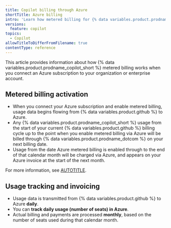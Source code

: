 ```yaml
---
title: Copilot billing through Azure
shortTitle: Azure billing
intro: 'Learn how metered billing for {% data variables.product.prodname_copilot %} works when you are connected to an Azure subscription, including billing cycles, invoicing, and usage tracking.'
versions:
  feature: copilot
topics:
  - Copilot
allowTitleToDifferFromFilename: true
contentType: reference
---
```


This article provides information about how {% data variables.product.prodname_copilot_short %} metered billing works when you connect an Azure subscription to your organization or enterprise account.

## Metered billing activation

* When you connect your Azure subscription and enable metered billing, usage data begins flowing from {% data variables.product.github %} to Azure.
* Any {% data variables.product.prodname_copilot_short %} usage from the start of your current {% data variables.product.github %} billing cycle up to the point when you enable metered billing via Azure will be billed through {% data variables.product.prodname_dotcom %} on your next billing date.
* Usage from the date Azure metered billing is enabled through to the end of that calendar month will be charged via Azure, and appears on your Azure invoice at the start of the next month.

For more information, see [AUTOTITLE](/billing/managing-the-plan-for-your-github-account/connecting-an-azure-subscription).

## Usage tracking and invoicing

* Usage data is transmitted from {% data variables.product.github %} to Azure **daily**.
* You can **track daily usage (number of seats) in Azure**.
* Actual billing and payments are processed **monthly**, based on the number of seats used during that calendar month.
